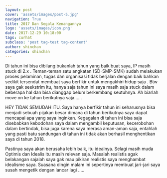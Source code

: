 ```yaml
---
layout: post
cover: 'assets/images/post-5.jpg'
navigation: True
title: 2017 Dan Segala Kenangannya
logo: 'assets/images/icon.png'
date: 2017-12-29 10:18:00
tags: curhat
subclass: 'post tag-test tag-content'
author: shinchan
categories: shinchan
---
```


Di tahun ini bisa dibilang bukanlah tahun yang baik buat saya, IP masih stuck di 2.x . Teman-teman satu angkatan (SD-SMP-SMK) sudah melakukan proses pelaminan, tugas dan organisasi tidak berjalan dengan baik bahkan sedikit tersendat membuat saya berfikir untuk ~~mengakhiri hidup saja~~ . Btw saya gak seekstrim itu, hanya saja tahun ini saya masih saja stuck dalam beberapa hal dan bisa dianggap belum berkembang seutuhnya. Ah biarlah move on ke tahun berikutnya saja……

HEY TIDAK SEMUDAH ITU. Saya hanya berfikir tahun ini seharusnya bisa menjadi sebuah pijakan besar dimana di tahun berikutnya saya dapat mencapai apa yang saya inginkan. Kegagalan di tahun ini bisa saja disebabkan kebodohan saya dalam mengambil keputusan, kecerobohan dalam bertindak, bisa juga karena saya merasa aman-aman saja, entahlah yang pasti batu sandungan di tahun ini tidak akan berhasil menghentikan saya di tahun 2018.

Pastinya saya akan berusaha lebih baik, itu idealnya. Selagi masih muda Optimis dan Idealis itu masih relevan saja. Masalah realistis agak belakangan sajalah saya gak mau pikiran realistis saya menghambat idealisme saya. Suasana dingin malam ini sepertinya membuat jari-jari saya susah mengetik dengan lancar lagi …..
